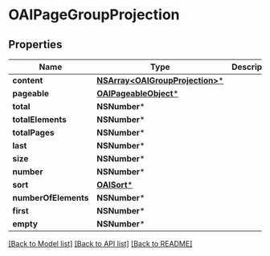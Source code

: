 # OAIPageGroupProjection

## Properties
Name | Type | Description | Notes
------------ | ------------- | ------------- | -------------
**content** | [**NSArray&lt;OAIGroupProjection&gt;***](OAIGroupProjection) |  | [optional] 
**pageable** | [**OAIPageableObject***](OAIPageableObject) |  | [optional] 
**total** | **NSNumber*** |  | [optional] 
**totalElements** | **NSNumber*** |  | [optional] 
**totalPages** | **NSNumber*** |  | [optional] 
**last** | **NSNumber*** |  | [optional] 
**size** | **NSNumber*** |  | [optional] 
**number** | **NSNumber*** |  | [optional] 
**sort** | [**OAISort***](OAISort) |  | [optional] 
**numberOfElements** | **NSNumber*** |  | [optional] 
**first** | **NSNumber*** |  | [optional] 
**empty** | **NSNumber*** |  | [optional] 

[[Back to Model list]](../README#documentation-for-models) [[Back to API list]](../README#documentation-for-api-endpoints) [[Back to README]](../README)


